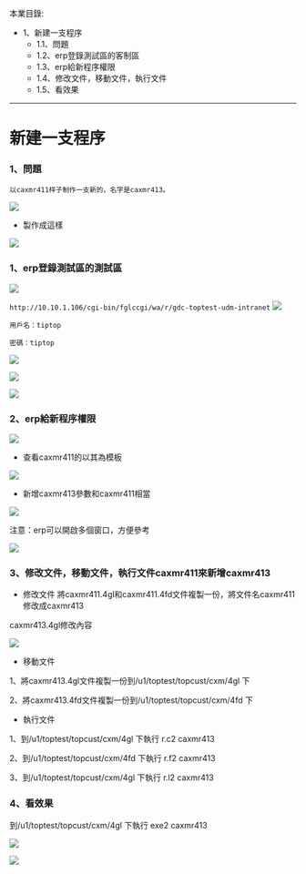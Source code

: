 本業目錄:
- 1、新建一支程序
    - 1.1、問題
    - 1.2、erp登錄測試區的客制區
    - 1.3、erp給新程序權限
    - 1.4、修改文件，移動文件，執行文件
    - 1.5、看效果

***

# 新建一支程序

### 1、問題
```
以caxmr411样子制作一支新的，名字是caxmr413。
```

![](image/2-5.png)

- 製作成這樣

![](image/2-6.png)

### 1、erp登錄測試區的測試區

![](image/2-1.png)

` http://10.10.1.106/cgi-bin/fglccgi/wa/r/gdc-toptest-udm-intranet `
![](image/2-2.png)

```
用戶名：tiptop

密碼：tiptop
```

![](image/2-3.png)

![](image/2-4.png)

![](image/2-7.png)

### 2、erp給新程序權限

![](image/2-10.png)

- 查看caxmr411的以其為模板

![](image/2-11.png)

- 新增caxmr413參數和caxmr411相當

![](image/2-12.png)

注意：erp可以開啟多個窗口，方便參考

![](image/2-13.png)

### 3、修改文件，移動文件，執行文件caxmr411來新增caxmr413

- 修改文件
將caxmr411.4gl和caxmr411.4fd文件複製一份，將文件名caxmr411修改成caxmr413

caxmr413.4gl修改內容

![](image/2-8.png)

- 移動文件

1、將caxmr413.4gl文件複製一份到/u1/toptest/topcust/cxm/4gl 下

2、將caxmr413.4fd文件複製一份到/u1/toptest/topcust/cxm/4fd 下


- 執行文件

1、到/u1/toptest/topcust/cxm/4gl 下執行 r.c2 caxmr413

2、到/u1/toptest/topcust/cxm/4fd 下執行 r.f2 caxmr413

3、到/u1/toptest/topcust/cxm/4gl 下執行 r.l2 caxmr413

### 4、看效果

到/u1/toptest/topcust/cxm/4gl 下執行 exe2 caxmr413

![](image/2-9.png)

![](image/2-6.png)


